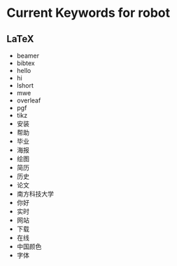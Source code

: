 # Current Keywords for robot
## LaTeX

- beamer
- bibtex
- hello
- hi
- lshort
- mwe
- overleaf
- pgf
- tikz
- 安装
- 帮助
- 毕业
- 海报
- 绘图
- 简历
- 历史
- 论文
- 南方科技大学
- 你好
- 实时
- 网站
- 下载
- 在线
- 中国颜色
- 字体